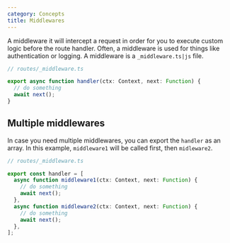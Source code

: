 ```yaml
---
category: Concepts
title: Middlewares
---
```


A middleware it will intercept a request in order for you to execute custom logic before the route handler. Often, a middleware is used for things like authentication or logging. A middleware is a `_middleware.ts|js` file.

```js
// routes/_middleware.ts

export async function handler(ctx: Context, next: Function) {
  // do something
  await next();
}
```

## Multiple middlewares

In case you need multiple middlewares, you can export the `handler` as an array. In this example, `middleware1` will be called first, then `midleware2`.

```js
// routes/_middleware.ts

export const handler = [
  async function middleware1(ctx: Context, next: Function) {
    // do something
    await next();
  },
  async function middleware2(ctx: Context, next: Function) {
    // do something
    await next();
  },
];
```
